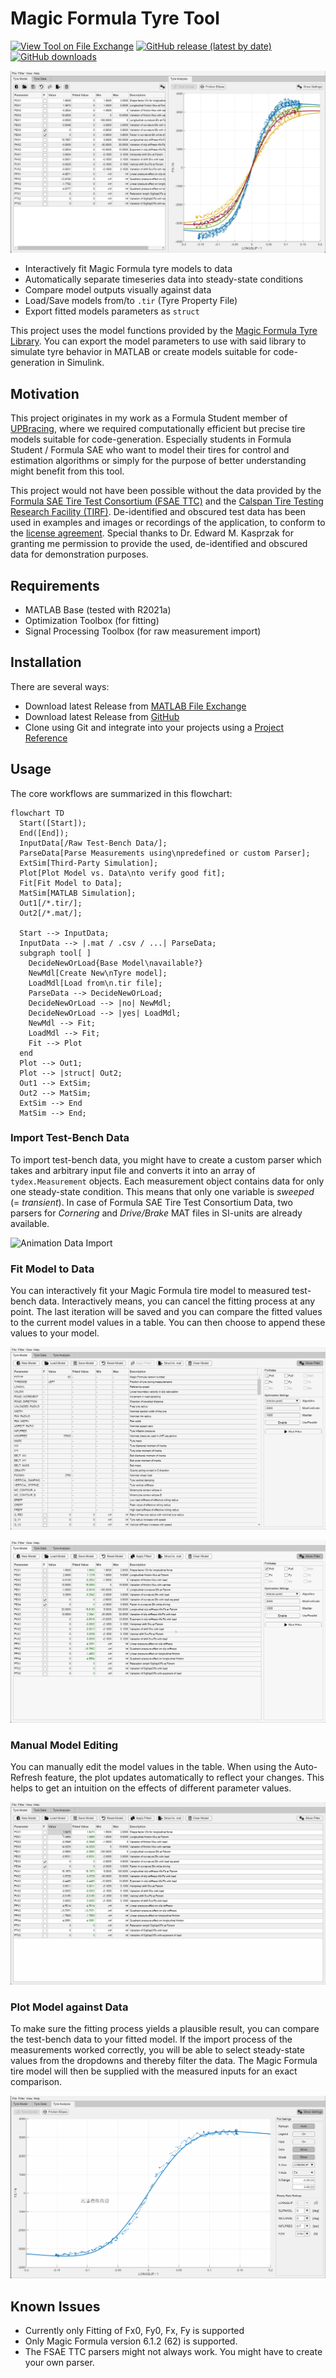 # Magic Formula Tyre Tool

[![View Tool on File Exchange](https://www.mathworks.com/matlabcentral/images/matlab-file-exchange.svg)](https://de.mathworks.com/matlabcentral/fileexchange/111375)
[![GitHub release (latest by date)](https://img.shields.io/github/v/release/teasit/magic-formula-tyre-tool)](https://github.com/teasit/magic-formula-tyre-tool/releases/latest)
[![GitHub downloads](https://img.shields.io/github/downloads/teasit/magic-formula-tyre-tool/total)](https://github.com/teasit/magic-formula-tyre-tool/releases/latest)

![Screenshot Analysis Tab with Plots](/assets/img/App_Screenshot_Main.jpg)

- Interactively fit Magic Formula tyre models to data
- Automatically separate timeseries data into steady-state conditions
- Compare model outputs visually against data
- Load/Save models from/to `.tir` (Tyre Property File)
- Export fitted models parameters as `struct`

This project uses the model functions provided by the
[Magic Formula Tyre Library](https://github.com/teasit/magic-formula-tyre-library).
You can export the model parameters to use with said library to simulate tyre behavior in
MATLAB or create models suitable for code-generation in Simulink.

## Motivation

This project originates in my work as a Formula Student member of
[UPBracing](https://formulastudent.uni-paderborn.de/), where we required
computationally efficient but precise tire models suitable for code-generation.
Especially students in Formula Student / Formula SAE who want to model their tires for
control and estimation algorithms or simply for the purpose of better understanding might
benefit from this tool.

This project would not have been possible without the data provided by the
[Formula SAE Tire Test Consortium (FSAE TTC)](https://www.millikenresearch.com/fsaettc.html)
and the
[Calspan Tire Testing Research Facility (TIRF)](https://calspan.com/automotive/fsae-ttc).
De-identified and obscured test data has been used in examples and images or recordings
of the application, to conform to the
[license agreement](https://www.millikenresearch.com/FSAE_TTC_agreement.pdf).
Special thanks to Dr. Edward M. Kasprzak for granting me permission to provide the used,
de-identified and obscured data for demonstration purposes.

## Requirements

- MATLAB Base (tested with R2021a)
- Optimization Toolbox (for fitting)
- Signal Processing Toolbox (for raw measurement import)

## Installation

There are several ways:

- Download latest Release from [MATLAB File Exchange](https://de.mathworks.com/matlabcentral/fileexchange/111375)
- Download latest Release from [GitHub](https://github.com/teasit/magic-formula-tyre-tool/releases)
- Clone using Git and integrate into your projects using a [Project Reference](https://de.mathworks.com/help/simulink/ug/add-or-remove-a-reference-to-another-project.html)

## Usage

The core workflows are summarized in this flowchart:

```mermaid
flowchart TD
  Start([Start]);
  End([End]);
  InputData[/Raw Test-Bench Data/];
  ParseData[Parse Measurements using\npredefined or custom Parser];
  ExtSim[Third-Party Simulation];
  Plot[Plot Model vs. Data\nto verify good fit];
  Fit[Fit Model to Data];
  MatSim[MATLAB Simulation];
  Out1[/*.tir/];
  Out2[/*.mat/];

  Start --> InputData;
  InputData --> |.mat / .csv / ...| ParseData;
  subgraph tool[ ]
    DecideNewOrLoad{Base Model\navailable?}
    NewMdl[Create New\nTyre model];
    LoadMdl[Load from\n.tir file];
    ParseData --> DecideNewOrLoad;
    DecideNewOrLoad --> |no| NewMdl;
    DecideNewOrLoad --> |yes| LoadMdl;
    NewMdl --> Fit;
    LoadMdl --> Fit;
    Fit --> Plot
  end
  Plot --> Out1;
  Plot --> |struct| Out2;
  Out1 --> ExtSim;
  Out2 --> MatSim;
  ExtSim --> End
  MatSim --> End;
```

[^TYDEX-KIT]: https://www.fast.kit.edu/download/DownloadsFahrzeugtechnik/TY100531_TYDEX_V1_3.pdf
[^Paper-TNO]: https://www.tandfonline.com/doi/full/10.1080/00423110500109299?scroll=top&needAccess=true

### Import Test-Bench Data

To import test-bench data, you might have to create a custom parser which takes and
arbitrary input file and converts it into an array of `tydex.Measurement` objects. Each
measurement object contains data for only one steady-state condition. This means that only
one variable is *sweeped* (= *transient*). In case of Formula SAE Tire Test Consortium Data,
two parsers for *Cornering* and *Drive/Brake* MAT files in SI-units are already available.

![Animation Data Import](assets/img/App_Screenshot_DataImport.gif)

### Fit Model to Data

You can interactively fit your Magic Formula tire model to measured test-bench data.
Interactively means, you can cancel the fitting process at any point. The last iteration
will be saved and you can compare the fitted values to the current model values in a
table. You can then choose to append these values to your model.

![Animation Fitting](assets/img/App_Animation_Fitting.gif)

![Animation Fitting](assets/img/App_Animation_AppendFitted.gif)

### Manual Model Editing

You can manually edit the model values in the table. When using the Auto-Refresh feature,
the plot updates automatically to reflect your changes. This helps to get an intuition on
the effects of different parameter values.

![Animation Manual Editing](assets/img/App_Animation_ManualEditing.gif)

### Plot Model against Data

To make sure the fitting process yields a plausible result, you can compare the test-bench
data to your fitted model. If the import process of the measurements worked correctly,
you will be able to select steady-state values from the dropdowns and thereby filter the
data. The Magic Formula tire model will then be supplied with the measured inputs for an exact
comparison.

![Animation Plotting](assets/img/App_Animation_Plotting.gif)

## Known Issues

- Currently only Fitting of Fx0, Fy0, Fx, Fy is supported
- Only Magic Formula version 6.1.2 (62) is supported.
- The FSAE TTC parsers might not always work. You might have to create your own parser.
